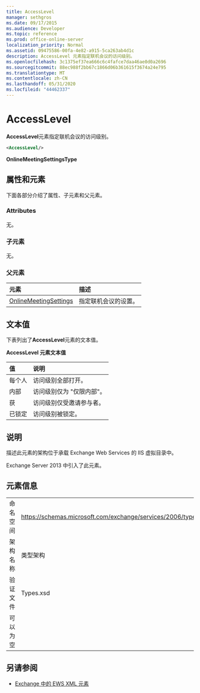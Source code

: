 ```yaml
---
title: AccessLevel
manager: sethgros
ms.date: 09/17/2015
ms.audience: Developer
ms.topic: reference
ms.prod: office-online-server
localization_priority: Normal
ms.assetid: 09475586-00fa-4e82-a915-5ca263ab4d1c
description: AccessLevel 元素指定联机会议的访问级别。
ms.openlocfilehash: 3c1375ef37ea666c6c4fafce7daa46ae0d0a2696
ms.sourcegitcommit: 88ec988f2bb67c1866d06b361615f3674a24e795
ms.translationtype: MT
ms.contentlocale: zh-CN
ms.lasthandoff: 05/31/2020
ms.locfileid: "44462337"
---
```

# <a name="accesslevel"></a>AccessLevel

**AccessLevel**元素指定联机会议的访问级别。 
  
```XML
<AccessLevel/>
```

 **OnlineMeetingSettingsType**
## <a name="attributes-and-elements"></a>属性和元素

下面各部分介绍了属性、子元素和父元素。
  
### <a name="attributes"></a>Attributes

无。
  
### <a name="child-elements"></a>子元素

无。
  
### <a name="parent-elements"></a>父元素

|**元素**|**描述**|
|:-----|:-----|
|[OnlineMeetingSettings](onlinemeetingsettings.md) <br/> |指定联机会议的设置。  <br/> |
   
## <a name="text-value"></a>文本值

下表列出了**AccessLevel**元素的文本值。 
  
**AccessLevel 元素文本值**

|**值**|**说明**|
|:-----|:-----|
|每个人  <br/> |访问级别全部打开。  <br/> |
|内部  <br/> |访问级别仅为 "仅限内部"。  <br/> |
|获  <br/> |访问级别仅受邀请参与者。  <br/> |
|已锁定  <br/> |访问级别被锁定。  <br/> |
   
## <a name="remarks"></a>说明

描述此元素的架构位于承载 Exchange Web Services 的 IIS 虚拟目录中。
  
Exchange Server 2013 中引入了此元素。
  
## <a name="element-information"></a>元素信息

|||
|:-----|:-----|
|命名空间  <br/> |https://schemas.microsoft.com/exchange/services/2006/types  <br/> |
|架构名称  <br/> |类型架构  <br/> |
|验证文件  <br/> |Types.xsd  <br/> |
|可以为空  <br/> ||
   
## <a name="see-also"></a>另请参阅

- [Exchange 中的 EWS XML 元素](ews-xml-elements-in-exchange.md)

